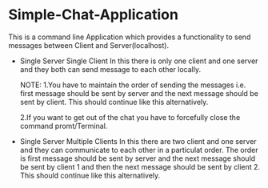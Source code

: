 # Simple-Chat-Application

This is a command line Application which provides a functionality to send messages between Client and Server(localhost).

* Single Server Single Client
   In this there is only one client and one server and they both can send message to each other locally.

   NOTE:
   1.You have to maintain the order of sending the messages i.e. first message should be sent by server and the next message should be sent by client. This should continue like this alternatively. 

   2.If you want to get out of the chat you have to forcefully close the command promt/Terminal.

* Single Server Multiple Clients
   In this there are two client and one server and they can communicate to each other in a particulat order. The order is first message should be sent by server and the next message should be sent by client 1 and then the next message should be sent by client 2. This should continue like this alternatively. 